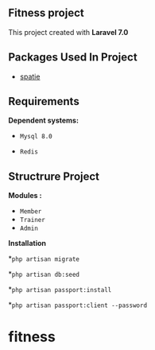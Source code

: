 
## Fitness project

This project created with **Laravel 7.0**

## Packages Used In Project 
* [spatie](https://github.com/spatie/laravel-permission#laravel)





## Requirements

**Dependent systems:**

* `Mysql 8.0`

* `Redis`




## Structrure Project 

**Modules :**

* `Member`
* `Trainer`
* `Admin`

**Installation**

*`php artisan migrate`

*`php artisan db:seed`

*`php artisan passport:install`

*`php artisan passport:client --password`
# fitness

